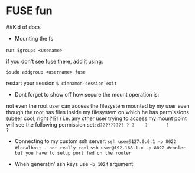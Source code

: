 FUSE fun
========
##Kid of docs


* Mounting the fs

run:
``$groups <usename>``

if you don't see fuse there, add it using:

``$sudo addgroup <username> fuse``

restart your session ``$ cinnamon-session-exit``

* Dont forget to show off how secure the mount operation is:

not even the root user can access the filesystem mounted by my user even
though the root has files inside my filesystem on which he has permissions
(ubeer cool, right ?!?! )
i.e. any other user trying to access my mount point will see the following
permission set:
``d????????? ? ?    ?       ?            ?``



* Connecting to my custom ssh server:
    ``ssh user@127.0.0.1 -p 8022 #localhost - not really cool``
    ``ssh user@192.168.1.x -p 8022 #cooler but you have to setup port fwd on the router``

* When generatin' ssh keys use ``-b 1024`` argument
